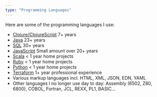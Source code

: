 ```yaml
---
type: "Programming Languages"
---
```


Here are some of the programming languages I use:

* <a href="https://clojure.org/" target="_blank">Clojure/ClojureScript</a> 7+ years
* <a href="https://www.java.com/en/" target="_blank">Java</a> 23+ years
* <a href="https://blog.ansi.org/2018/10/sql-standard-iso-iec-9075-2016-ansi-x3-135/#gref" target="_blank">SQL</a> 30+ years
* <a href="https://www.javascript.com/" target="_blank">JavaScript</a> Small amount over 20+ years
* <a href="https://www.scala-lang.org/" target="_blank">Scala</a> < 1 year home projects
* <a href="https://www.ruby-lang.org/en/" target="_blank">Ruby</a> < 1 year home projects
* <a href="https://www.python.org/" target="_blank">Python</a> < 1 year home projects
* <a href="https://www.terraform.io/" target="_blank">Terraform</a> 1+ year professional experience
* Various markup languages incl. HTML, XML, JSON, EDN, YAML
* Other languages I no longer use day to day: Assembly (6502, Z80, 6800), COBOL, Fortran, JCL, REXX, PL1, BASIC...
